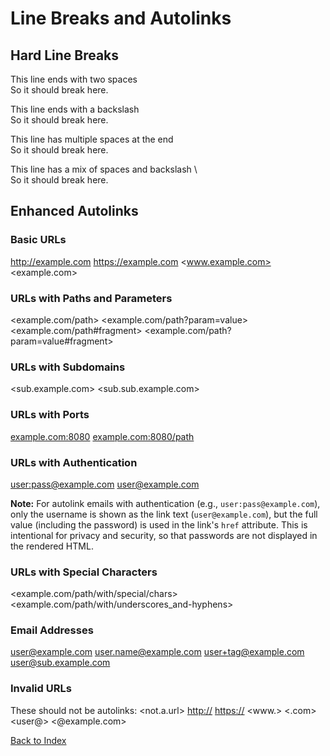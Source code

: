 # Line Breaks and Autolinks

## Hard Line Breaks

This line ends with two spaces  
So it should break here.

This line ends with a backslash\
So it should break here.

This line has multiple spaces at the end     
So it should break here.

This line has a mix of spaces and backslash \  
So it should break here.

## Enhanced Autolinks

### Basic URLs
<http://example.com>
<https://example.com>
<www.example.com>
<example.com>

### URLs with Paths and Parameters
<example.com/path>
<example.com/path?param=value>
<example.com/path#fragment>
<example.com/path?param=value#fragment>

### URLs with Subdomains
<sub.example.com>
<sub.sub.example.com>

### URLs with Ports
<example.com:8080>
<example.com:8080/path>

### URLs with Authentication
<user:pass@example.com>
<user@example.com>

**Note:** For autolink emails with authentication (e.g., `user:pass@example.com`), only the username is shown as the link text (`user@example.com`), but the full value (including the password) is used in the link's `href` attribute. This is intentional for privacy and security, so that passwords are not displayed in the rendered HTML.

### URLs with Special Characters
<example.com/path/with/special/chars>
<example.com/path/with/underscores_and-hyphens>

### Email Addresses
<user@example.com>
<user.name@example.com>
<user+tag@example.com>
<user@sub.example.com>

### Invalid URLs
These should not be autolinks:
<not.a.url>
<http://>
<https://>
<www.>
<.com>
<user@>
<@example.com>

[Back to Index](../index.md) 